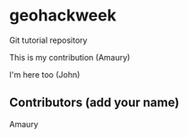 # geohackweek
Git tutorial repository

This is my contribution (Amaury)

I'm here too (John)

## Contributors (add your name)

Amaury
